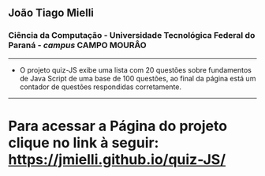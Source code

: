 ## **João Tiago Mielli**
### Ciência da Computação - Universidade Tecnológica Federal do Paraná - _campus_ CAMPO MOURÂO 
----
* O projeto quiz-JS exibe uma lista com 20 questões sobre fundamentos de Java Script de uma base de 100 questões, ao final da página está um contador de questões 
respondidas corretamente.
----
# Para acessar a Página do projeto clique no link à seguir: https://jmielli.github.io/quiz-JS/
